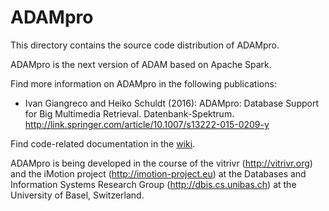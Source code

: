 # ADAMpro

This directory contains the source code distribution of ADAMpro. 

ADAMpro is the next version of ADAM based on Apache Spark.

Find more information on ADAMpro in the following publications:

- Ivan Giangreco and Heiko Schuldt (2016): ADAMpro: Database Support for Big Multimedia Retrieval. Datenbank-Spektrum.
http://link.springer.com/article/10.1007/s13222-015-0209-y

Find code-related documentation in the [wiki](https://github.com/vitrivr/ADAMpro/wiki).


ADAMpro is being developed in the course of the vitrivr (http://vitrivr.org) and the iMotion project (http://imotion-project.eu) at the Databases and Information Systems Research Group (http://dbis.cs.unibas.ch) at the University of Basel, Switzerland.
